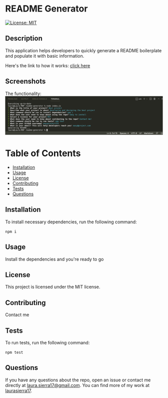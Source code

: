 # README Generator

[![License: MIT](https://img.shields.io/badge/License-MIT-yellow.svg)](https://opensource.org/licenses/MIT)

## Description
This application helps developers to quickly generate a README boilerplate and populate it with basic information.

Here's the link to how it works: [click here](https://youtu.be/h-LH59d7soE)

## Screenshots
The functionality:
![How the README is created](./assets/images/screenshot.png)

# Table of Contents
* [Installation](#installation)
* [Usage](#usage)
* [License](#license)
* [Contributing](#contributing)
* [Tests](#tests)
* [Questions](#questions)

## Installation
To install necessary dependencies, run the following command:
```
npm i
```

## Usage
Install the dependencies and you're ready to go

## License 
This project is licensed under the MIT license.

## Contributing
Contact me

## Tests
To run tests, run the following command:
```
npm test
```

## Questions
If you have any questions about the repo, open an issue or contact me directly at laura.sierra17@gmail.com.
You can find more of my work at [laurasierra17](https://www.github.com/laurasierra17).
